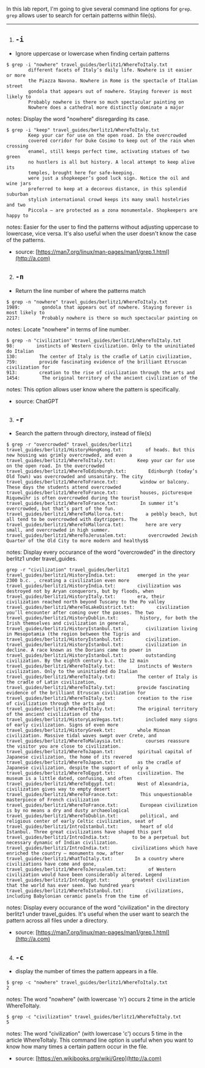 In this lab report, I'm going to give several command line options for `grep`. `grep` allows user to search for certain patterns within file(s).

***

1. ## `-i`
- Ignore uppercase or lowercase when finding certain patterns 
```
$ grep -i "nowhere" travel_guides/berlitz1/WhereToItaly.txt
        different facets of Italy’s daily life. Nowhere is it easier or more
        the Piazza Navona. Nowhere in Rome is the spectacle of Italian street
        gondola that appears out of nowhere. Staying forever is most likely to
        Probably nowhere is there so much spectacular painting on
        Nowhere does a cathedral more distinctly dominate a major
```
notes: Display the word "nowhere" disregarding its case.
```
$ grep -i "keep" travel_guides/berlitz1/WhereToItaly.txt
        Keep your car for use on the open road. In the overcrowded
        covered corridor for Duke Cosimo to keep out of the rain when crossing
        enamel, still keeps perfect time, activating statues of two green
        no hustlers is all but history. A local attempt to keep alive its
        temples, brought here for safe-keeping.
        were just a shopkeeper’s good luck sign. Notice the oil and wine jars
        preferred to keep at a decorous distance, in this splendid suburban
        stylish international crowd keeps its many small hostelries and two
        Piccola — are protected as a zona monumentale. Shopkeepers are happy to
```
notes: Easier for the user to find the patterns without adjusting uppercase to lowercase, vice versa. It's also useful when the user doesn't know the case of the patterns.
- source: [https://man7.org/linux/man-pages/man1/grep.1.html](http://a.com)

2. ## `-n`
- Return the line number of where the patterns match
```
$ grep -n "nowhere" travel_guides/berlitz1/WhereToItaly.txt
1989:        gondola that appears out of nowhere. Staying forever is most likely to
2217:        Probably nowhere is there so much spectacular painting on
```
notes: Locate "nowhere" in terms of line number.
```
$ grep -n "civilization" travel_guides/berlitz1/WhereToItaly.txt
98:        instincts of Western civilization. Only to the uninitiated do Italian
130:        The center of Italy is the cradle of Latin civilization,
759:        provide fascinating evidence of the brilliant Etruscan civilization for
913:        creation to the rise of civilization through the arts and
1454:        The original territory of the ancient civilization of the
```
notes: This option allows user know where the pattern is specifically. 
- source: ChatGPT

3. ## `-r`
- Search the pattern through directory, instead of file(s)
```
$ grep -r "overcrowded" travel_guides/berlitz1
travel_guides/berlitz1/HistoryHongKong.txt:        of heads. But this new housing was grimly overcrowded, and even a
travel_guides/berlitz1/WhereToItaly.txt:        Keep your car for use on the open road. In the overcrowded
travel_guides/berlitz1/WhereToEdinburgh.txt:        Edinburgh (today’s Old Town) was overcrowded and unsanitary. The city
travel_guides/berlitz1/WhereToFrance.txt:        window or balcony. These days the students attend overcrowded
travel_guides/berlitz1/WhereToFrance.txt:        houses, picturesque Riquewihr is often overcrowded during the tourist
travel_guides/berlitz1/WhereToFrance.txt:        In summer it’s overcrowded, but that’s part of the fun.
travel_guides/berlitz1/WhereToMallorca.txt:        a pebbly beach, but all tend to be overcrowded with daytrippers. The
travel_guides/berlitz1/WhereToMallorca.txt:        here are very small, and overcrowded in high summer.
travel_guides/berlitz1/WhereToJerusalem.txt:        overcrowded Jewish Quarter of the Old City to more modern and healthy$$
```
notes: Display every occurance of the word "overcrowded" in the directory berlitz1 under travel_guides.
```
grep -r "civilization" travel_guides/berlitz1
travel_guides/berlitz1/HistoryIndia.txt:        emerged in the year 2300 b.c. , creating a civilization even more
travel_guides/berlitz1/HistoryIndia.txt:        civilization was destroyed not by Aryan conquerors, but by floods, when
travel_guides/berlitz1/HistoryItaly.txt:        era, their civilization reached north beyond Tuscany to the Po valley
travel_guides/berlitz1/WhereToLakeDistrict.txt:        civilization you’ll encounter after coming over the passes. The two
travel_guides/berlitz1/HistoryDublin.txt:        history, for both the Irish themselves and civilization in general,
travel_guides/berlitz1/HistoryIstanbul.txt:        civilization living in Mesopotamia (the region between the Tigris and
travel_guides/berlitz1/HistoryIstanbul.txt:        civilization.
travel_guides/berlitz1/HistoryIstanbul.txt:        civilization in decline. A race known as the Dorians came to power in
travel_guides/berlitz1/HistoryIstanbul.txt:        outstanding civilization. By the eighth century b.c. the 12 main
travel_guides/berlitz1/WhereToItaly.txt:        instincts of Western civilization. Only to the uninitiated do Italian
travel_guides/berlitz1/WhereToItaly.txt:        The center of Italy is the cradle of Latin civilization,
travel_guides/berlitz1/WhereToItaly.txt:        provide fascinating evidence of the brilliant Etruscan civilization for
travel_guides/berlitz1/WhereToItaly.txt:        creation to the rise of civilization through the arts and
travel_guides/berlitz1/WhereToItaly.txt:        The original territory of the ancient civilization of the
travel_guides/berlitz1/HistoryLasVegas.txt:        included many signs of early civilization. Signs of even more
travel_guides/berlitz1/HistoryGreek.txt:        whole Minoan civilization. Massive tidal waves swept over Crete, and
travel_guides/berlitz1/WhereToMalaysia.txt:        courses reassure the visitor you are close to civilization.
travel_guides/berlitz1/WhereToJapan.txt:        spiritual capital of Japanese civilization, the home of its revered
travel_guides/berlitz1/WhereToJapan.txt:        as the cradle of Japanese civilization, despite the support of only a
travel_guides/berlitz1/WhereToEgypt.txt:        civilization. The museum is a little dated, confusing, and often
travel_guides/berlitz1/WhereToEgypt.txt:        West of Alexandria, civilization gives way to empty desert
travel_guides/berlitz1/WhereToFrance.txt:        This unquestionable masterpiece of French civilization
travel_guides/berlitz1/WhereToFrance.txt:        European civilization is by no means a dry and dusty archaeological
travel_guides/berlitz1/WhereToDublin.txt:        political, and religious center of early Celtic civilization, seat of
travel_guides/berlitz1/IntroIstanbul.txt:        heart of old Istanbul. Three great civilizations have shaped this part
travel_guides/berlitz1/IntroIndia.txt:        to be a perpetual but necessary dynamic of Indian civilization.
travel_guides/berlitz1/IntroIndia.txt:        civilizations which have enriched the country — monuments now, after
travel_guides/berlitz1/WhatToItaly.txt:        In a country where civilizations have come and gone,
travel_guides/berlitz1/WhereToJerusalem.txt:        of Western civilization would have been considerably altered. Legend
travel_guides/berlitz1/IntroEgypt.txt:        greatest civilization that the world has ever seen. Two hundred years
travel_guides/berlitz1/WhereToIstanbul.txt:        civilizations, including Babylonian ceramic panels from the time of
```
notes: Display every occurance of the word "civilization" in the directory berlitz1 under travel_guides. It's useful when the user want to search the pattern across all files under a directory. 
- source: [https://man7.org/linux/man-pages/man1/grep.1.html](http://a.com)

4. ## `-c`
- display the number of times the pattern appears in a file.
```
$ grep -c "nowhere" travel_guides/berlitz1/WhereToItaly.txt
2
```
notes: The word "nowhere" (with lowercase 'n') occurs 2 time in the article WhereToItaly. 
```
$ grep -c "civilization" travel_guides/berlitz1/WhereToItaly.txt
5
```
notes: The word "civilization" (with lowercase 'c') occurs 5 time in the article WhereToItaly. This command line option is useful when you want to know how many times a certain pattern occur in the file. 
- source: [https://en.wikibooks.org/wiki/Grep](http://a.com)

